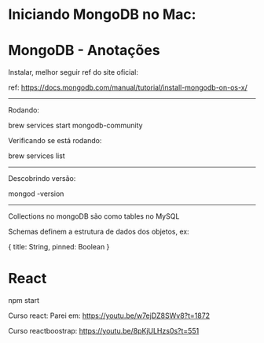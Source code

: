 # Iniciando MongoDB no Mac:

# MongoDB - Anotações

Instalar, melhor seguir ref do site oficial:

ref: https://docs.mongodb.com/manual/tutorial/install-mongodb-on-os-x/

---

Rodando:

brew services start mongodb-community

Verificando se está rodando:

brew services list

---

Descobrindo versão:

mongod -version

---

Collections no mongoDB são como tables no MySQL

Schemas definem a estrutura de dados dos objetos, ex:

{
  title: String,
  pinned: Boolean
}

# React

npm start

Curso react:
Parei em: https://youtu.be/w7ejDZ8SWv8?t=1872

Curso reactboostrap: https://youtu.be/8pKjULHzs0s?t=551